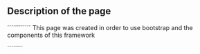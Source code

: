 ## Description of the page

´´´´´´´´´´´´
This page was created in order to use bootstrap and the components of this framework

´´´´´´´´